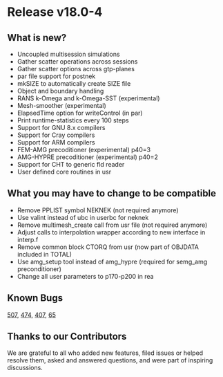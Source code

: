# Release v18.0-4

## What is new? 

* Uncoupled multisession simulations
* Gather scatter operations across sessions
* Gather scatter options across gtp-planes
* par file support for postnek
* mkSIZE to automatically create SIZE file
* Object and boundary handling
* RANS k-Omega and k-Omega-SST (experimental) 
* Mesh-smoother (experimental)
* ElapsedTime option for writeControl (in par)
* Print runtime-statistics every 100 steps
* Support for GNU 8.x compilers
* Support for Cray compilers
* Support for ARM compilers
* FEM-AMG precoditioner (experimental) p40=3
* AMG-HYPRE precoditioner (experimental) p40=2
* Support for CHT to generic fld reader
* User defined core routines in usr

## What you may have to change to be compatible 

* Remove PPLIST symbol NEKNEK (not required anymore)
* Use valint instead of ubc in userbc for neknek
* Remove multimesh_create call from usr file (not required anymore)
* Adjust calls to interpolation wrapper according to new interface in interp.f
* Remove common block CTORQ from usr (now part of OBJDATA included in TOTAL)
* Use amg_setup tool instead of amg_hypre (required for semg_amg preconditioner) 
* Change all user parameters to p170-p200 in rea

## Known Bugs 

[507](https://github.com/Nek5000/Nek5000/issues/507),
[474](https://github.com/Nek5000/Nek5000/issues/474),
[407](https://github.com/Nek5000/Nek5000/issues/407),
[65](https://github.com/Nek5000/Nek5000/issues/65)

## Thanks to our Contributors

We are grateful to all who added new features, filed issues or helped resolve them, asked and answered questions, and were part of inspiring discussions.
